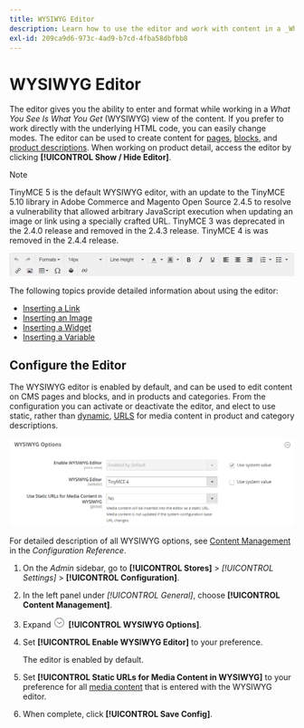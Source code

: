 ```yaml
---
title: WYSIWYG Editor
description: Learn how to use the editor and work with content in a _What You See Is What You Get_ (WYSIWYG) view.
exl-id: 209ca9d6-973c-4ad9-b7cd-4fba58dbfbb8
---
```

# WYSIWYG Editor

The editor gives you the ability to enter and format while working in a _What You See Is What You Get_ (WYSIWYG) view of the content. If you prefer to work directly with the underlying HTML code, you can easily change modes. The editor can be used to create content for [pages](pages.md), [blocks](blocks.md), and [product descriptions](https://docs.magento.com/user-guide/catalog/product-content.html). When working on product detail, access the editor by clicking **[!UICONTROL Show / Hide Editor]**.

>[!NOTE]
>
>TinyMCE 5 is the default WYSIWYG editor, with an update to the TinyMCE 5.10 library in Adobe Commerce and Magento Open Source 2.4.5 to resolve a vulnerability that allowed arbitrary JavaScript execution when updating an image or link using a specially crafted URL. TinyMCE 3 was deprecated in the 2.4.0 release and removed in the 2.4.3 release. TinyMCE 4 is was removed in the 2.4.4 release.

![Editor toolbar](./assets/editor-toolbar.png)<!-- zoom -->

The following topics provide detailed information about using the editor:

- [Inserting a Link](editor-insert-link.md)
- [Inserting an Image](editor-insert-image.md)
- [Inserting a Widget](editor-widget.md)
- [Inserting a Variable](editor-insert-variable.md)

## Configure the Editor

The WYSIWYG editor is enabled by default, and can be used to edit content on CMS pages and blocks, and in products and categories. From the configuration you can activate or deactivate the editor, and elect to use static, rather than [dynamic](https://docs.magento.com/user-guide/catalog/catalog-urls-dynamic-media.html), [URLS](https://docs.magento.com/user-guide/catalog/catalog-urls.html) for media content in product and category descriptions.

![WYSIWYG Options](./assets/content-management-wysiwyg-options.png)<!-- zoom -->

For detailed description of all WYSIWYG options, see [Content Management](https://docs.magento.com/user-guide/configuration/general/content-management.html) in the _Configuration Reference_.

1. On the _Admin_ sidebar, go to **[!UICONTROL Stores]** > _[!UICONTROL Settings]_ > **[!UICONTROL Configuration]**.

1. In the left panel under _[!UICONTROL General]_, choose **[!UICONTROL Content Management]**.

1. Expand ![Expansion selector](../assets/icon-display-expand.png) **[!UICONTROL WYSIWYG Options]**.

1. Set **[!UICONTROL Enable WYSIWYG Editor]** to your preference.

   The editor is enabled by default.

1. Set **[!UICONTROL Static URLs for Media Content in WYSIWYG]** to your preference for all [media content](https://docs.magento.com/user-guide/catalog/catalog-urls-dynamic-media.html) that is entered with the WYSIWYG editor.

1. When complete, click **[!UICONTROL Save Config]**.
